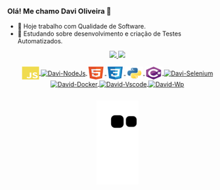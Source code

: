 ### Olá! Me chamo Davi Oliveira 👋


- 🔭 Hoje trabalho com Qualidade de Software.
- 🌱 Estudando sobre desenvolvimento e criação de Testes Automatizados.

<div align="center">
  <a href="https://github.com/davioliveeira">
  <div align="center">
    <img height="175em" src="https://github-readme-stats.vercel.app/api?username=davioliveeira&show_icons=true&theme=radical&include_all_commits=true&count_private=true"/>
    <img height="140em" src="https://github-readme-stats.vercel.app/api/top-langs/?username=davioliveeira&layout=compact&langs_count=7&theme=radical"/>
</div>

  <div style="display: inline_block"><br>
  <img align="center" alt="Davi-Js" height="30" width="40" src="https://raw.githubusercontent.com/devicons/devicon/master/icons/javascript/javascript-plain.svg">
  <img align="center" alt="Davi-NodeJs" height="30" width="40" src="https://cdn.jsdelivr.net/gh/devicons/devicon/icons/nodejs/nodejs-plain.svg" />    
  <img align="center" alt="Davi-HTML" height="30" width="40" src="https://raw.githubusercontent.com/devicons/devicon/master/icons/html5/html5-original.svg">
  <img align="center" alt="Davi-CSS" height="30" width="40" src="https://raw.githubusercontent.com/devicons/devicon/master/icons/css3/css3-original.svg">
  <img align="center" alt="Rafa-Python" height="30" width="40" src="https://raw.githubusercontent.com/devicons/devicon/master/icons/python/python-original.svg">
  <img align="center" alt="Rafa-Csharp" height="30" width="40" src="https://raw.githubusercontent.com/devicons/devicon/master/icons/csharp/csharp-original.svg">
  <img align="center" alt="Davi-Selenium" height="30" width="40" src="https://cdn.jsdelivr.net/gh/devicons/devicon/icons/selenium/selenium-original.svg" />
  <img align="center" alt="David-Docker" height="30" width="40" src="https://cdn.jsdelivr.net/gh/devicons/devicon/icons/docker/docker-plain-wordmark.svg" />
  <img align="center" alt="David-Vscode" height="30" width="40" src="https://cdn.jsdelivr.net/gh/devicons/devicon/icons/vscode/vscode-original.svg" />
  <img align="center" alt="David-Wp" height="30" width="40" src="https://cdn.jsdelivr.net/gh/devicons/devicon/icons/wordpress/wordpress-original.svg" />
</div>
  
  ##
  
  ![Snake animation](https://github.com/davioliveeira/davioliveeira/blob/output/github-contribution-grid-snake.svg) 
